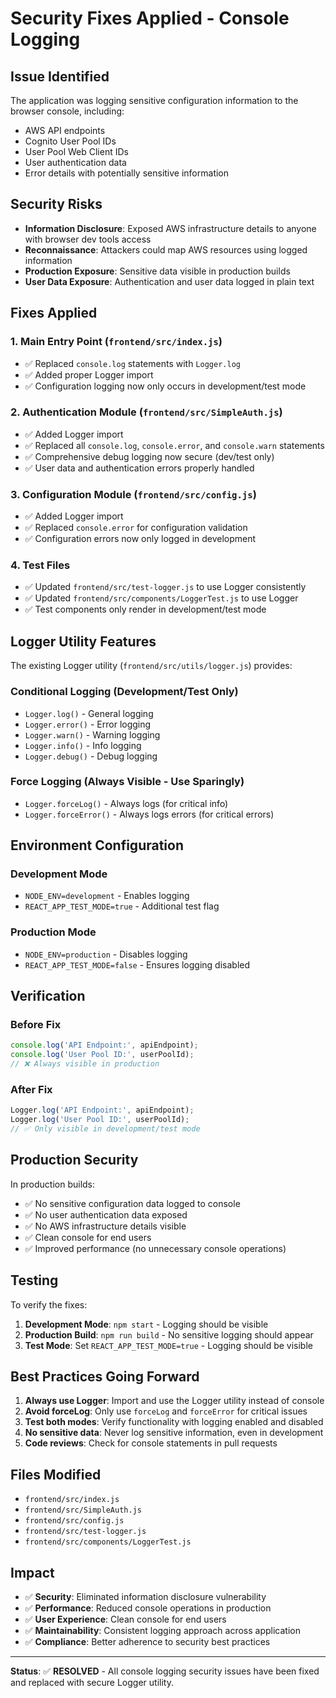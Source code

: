 # Security Fixes Applied - Console Logging

## Issue Identified
The application was logging sensitive configuration information to the browser console, including:
- AWS API endpoints
- Cognito User Pool IDs
- User Pool Web Client IDs
- User authentication data
- Error details with potentially sensitive information

## Security Risks
- **Information Disclosure**: Exposed AWS infrastructure details to anyone with browser dev tools access
- **Reconnaissance**: Attackers could map AWS resources using logged information
- **Production Exposure**: Sensitive data visible in production builds
- **User Data Exposure**: Authentication and user data logged in plain text

## Fixes Applied

### 1. Main Entry Point (`frontend/src/index.js`)
- ✅ Replaced `console.log` statements with `Logger.log`
- ✅ Added proper Logger import
- ✅ Configuration logging now only occurs in development/test mode

### 2. Authentication Module (`frontend/src/SimpleAuth.js`)
- ✅ Added Logger import
- ✅ Replaced all `console.log`, `console.error`, and `console.warn` statements
- ✅ Comprehensive debug logging now secure (dev/test only)
- ✅ User data and authentication errors properly handled

### 3. Configuration Module (`frontend/src/config.js`)
- ✅ Added Logger import
- ✅ Replaced `console.error` for configuration validation
- ✅ Configuration errors now only logged in development

### 4. Test Files
- ✅ Updated `frontend/src/test-logger.js` to use Logger consistently
- ✅ Updated `frontend/src/components/LoggerTest.js` to use Logger
- ✅ Test components only render in development/test mode

## Logger Utility Features

The existing Logger utility (`frontend/src/utils/logger.js`) provides:

### Conditional Logging (Development/Test Only)
- `Logger.log()` - General logging
- `Logger.error()` - Error logging
- `Logger.warn()` - Warning logging
- `Logger.info()` - Info logging
- `Logger.debug()` - Debug logging

### Force Logging (Always Visible - Use Sparingly)
- `Logger.forceLog()` - Always logs (for critical info)
- `Logger.forceError()` - Always logs errors (for critical errors)

## Environment Configuration

### Development Mode
- `NODE_ENV=development` - Enables logging
- `REACT_APP_TEST_MODE=true` - Additional test flag

### Production Mode
- `NODE_ENV=production` - Disables logging
- `REACT_APP_TEST_MODE=false` - Ensures logging disabled

## Verification

### Before Fix
```javascript
console.log('API Endpoint:', apiEndpoint);
console.log('User Pool ID:', userPoolId);
// ❌ Always visible in production
```

### After Fix
```javascript
Logger.log('API Endpoint:', apiEndpoint);
Logger.log('User Pool ID:', userPoolId);
// ✅ Only visible in development/test mode
```

## Production Security

In production builds:
- ✅ No sensitive configuration data logged to console
- ✅ No user authentication data exposed
- ✅ No AWS infrastructure details visible
- ✅ Clean console for end users
- ✅ Improved performance (no unnecessary console operations)

## Testing

To verify the fixes:

1. **Development Mode**: `npm start` - Logging should be visible
2. **Production Build**: `npm run build` - No sensitive logging should appear
3. **Test Mode**: Set `REACT_APP_TEST_MODE=true` - Logging should be visible

## Best Practices Going Forward

1. **Always use Logger**: Import and use the Logger utility instead of console
2. **Avoid forceLog**: Only use `forceLog` and `forceError` for critical issues
3. **Test both modes**: Verify functionality with logging enabled and disabled
4. **No sensitive data**: Never log sensitive information, even in development
5. **Code reviews**: Check for console statements in pull requests

## Files Modified

- `frontend/src/index.js`
- `frontend/src/SimpleAuth.js`
- `frontend/src/config.js`
- `frontend/src/test-logger.js`
- `frontend/src/components/LoggerTest.js`

## Impact

- ✅ **Security**: Eliminated information disclosure vulnerability
- ✅ **Performance**: Reduced console operations in production
- ✅ **User Experience**: Clean console for end users
- ✅ **Maintainability**: Consistent logging approach across application
- ✅ **Compliance**: Better adherence to security best practices

---

**Status**: ✅ **RESOLVED** - All console logging security issues have been fixed and replaced with secure Logger utility.
